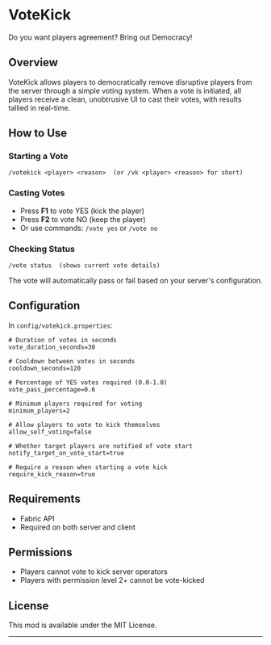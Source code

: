 # VoteKick

Do you want players agreement? Bring out Democracy!

## Overview

VoteKick allows players to democratically remove disruptive players from the server through a simple voting system. When a vote is initiated, all players receive a clean, unobtrusive UI to cast their votes, with results tallied in real-time.

## How to Use

### Starting a Vote
```
/votekick <player> <reason>  (or /vk <player> <reason> for short)
```

### Casting Votes
- Press **F1** to vote YES (kick the player)
- Press **F2** to vote NO (keep the player)
- Or use commands: `/vote yes` or `/vote no`

### Checking Status
```
/vote status  (shows current vote details)
```

The vote will automatically pass or fail based on your server's configuration.

## Configuration

In `config/votekick.properties`:

```properties
# Duration of votes in seconds
vote_duration_seconds=30

# Cooldown between votes in seconds
cooldown_seconds=120

# Percentage of YES votes required (0.0-1.0)
vote_pass_percentage=0.6

# Minimum players required for voting
minimum_players=2

# Allow players to vote to kick themselves
allow_self_voting=false

# Whether target players are notified of vote start
notify_target_on_vote_start=true

# Require a reason when starting a vote kick
require_kick_reason=true
```

## Requirements

- Fabric API
- Required on both server and client

## Permissions

- Players cannot vote to kick server operators
- Players with permission level 2+ cannot be vote-kicked

## License

This mod is available under the MIT License.

---
